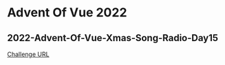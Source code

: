 # Advent Of Vue 2022

## 2022-Advent-Of-Vue-Xmas-Song-Radio-Day15

[Challenge URL](https://github.com/Advent-Of-Vue/xmas-radio/tree/start)

